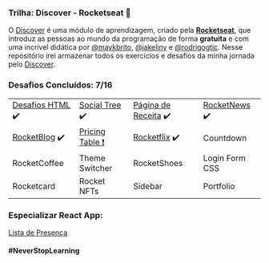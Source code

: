 ### Trilha: Discover - Rocketseat 🚀

O <a href="https://app.rocketseat.com.br/discover">Discover</a> é uma módulo de aprendizagem, criado pela <a target="_blank" href="https://www.rocketseat.com.br/"><b>Rocketseat</b></a>, que introduz as pessoas ao mundo da programação de forma <b>gratuita</b> e com uma incrível didática por <a target="_blank" href="https://github.com/maykbrito/maykbrito">@maykbrito</a>, <a href="https://github.com/jakeliny">@jakeliny</a> e <a href="https://github.com/rodrigogtic">@rodrigogtic</a>. Nesse repositório irei armazenar todos os exercícios e desafios da minha jornada pelo <a href="https://app.rocketseat.com.br/discover">Discover</a>.

### Desafios Concluídos: 7/16

<table>
    <tbody>
        <tr>
            <td><a target="_blank" href="https://luizfranzon.github.io/rocketseat-discover/desafios/Desafio%20HTML/01nav.html">Desafios HTML</a> ✔️</td>
            <td><a target="_blank" href="https://luizfranzon.github.io/rocketseat-discover/desafios/Social%20Tree/index.html">Social Tree</a> ✔️</td>
            <td><a target="_blank" href="https://luizfranzon.github.io/rocketseat-discover/desafios/P%C3%A1gina%20de%20Receitas/index.html">Página de Receita</a> ✔️</td>
            <td><a target="_blank" href="https://luizfranzon.github.io/rocketseat-discover/desafios/RocketNews/index.html">RocketNews</a> ✔️</td> 
        </tr>
        <tr>
            <td><a href="https://luizfranzon.github.io/rocketseat-discover/desafios/rocketBlog/index.html">RocketBlog</a> ✔️</td>
            <td><a href="https://luizfranzon.github.io/rocketseat-discover/desafios/Pricing%20Table/index.html">Pricing Table ❗</a></td>
            <td><a href="https://luizfranzon.github.io/rocketseat-discover/desafios/Rocketflix/index.html">Rocketflix</a> ✔️</td>
            <td>Countdown</td>
        </tr>
        <tr>
            <td>RocketCoffee</td>
            <td>Theme Switcher</td>
            <td>RocketShoes</td>
            <td>Login Form CSS</td>
        </tr>
        <tr>
            <td>Rocketcard</td>
            <td>Rocket NFTs</td>
            <td>Sidebar</td>
            <td>Portfolio</td>
        </tr>
    </tbody>
</table>

### Especializar React App: 
<a href="https://rocketseat-discover-react-app.vercel.app/">Lista de Presença</a>

#### #NeverStopLearning


